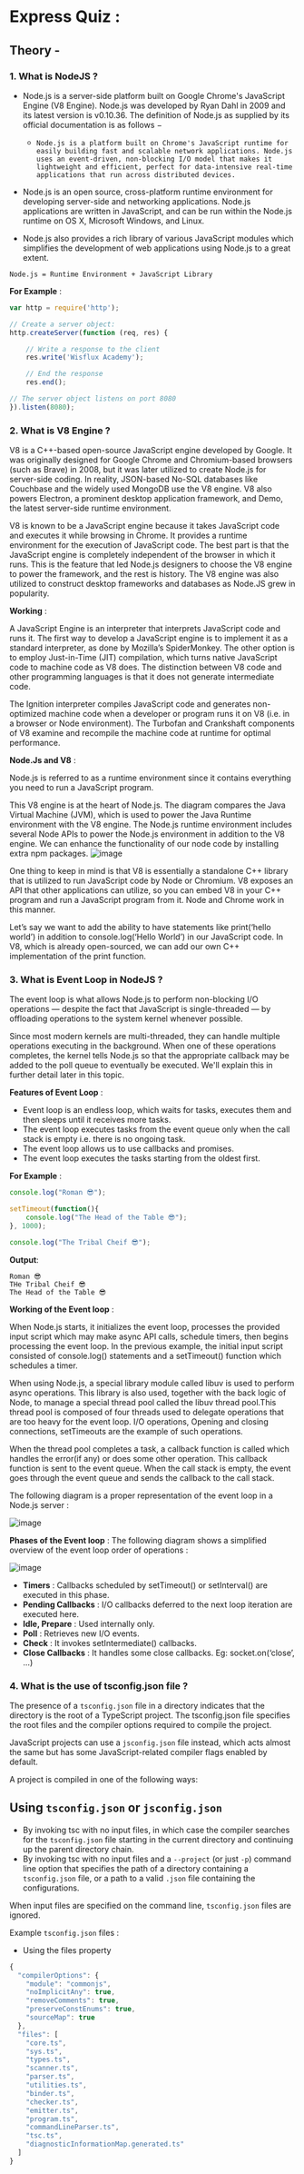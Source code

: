 # Express Quiz :

## Theory -
 
### 1. What is NodeJS ?

* Node.js is a server-side platform built on Google Chrome's JavaScript Engine (V8 Engine). Node.js was developed by Ryan Dahl in 2009 and its latest version is v0.10.36. The definition of Node.js as supplied by its official documentation is as follows −

  * `Node.js is a platform built on Chrome's JavaScript runtime for easily building fast and scalable network applications. Node.js uses an event-driven, non-blocking I/O model that makes it lightweight and efficient, perfect for data-intensive real-time applications that run across distributed devices.`

* Node.js is an open source, cross-platform runtime environment for developing server-side and networking applications. Node.js applications are written in JavaScript, and can be run within the Node.js runtime on OS X, Microsoft Windows, and Linux.

* Node.js also provides a rich library of various JavaScript modules which simplifies the development of web applications using Node.js to a great extent.
```
Node.js = Runtime Environment + JavaScript Library
```
**For Example** :
```js
var http = require('http');

// Create a server object:
http.createServer(function (req, res) {

	// Write a response to the client
	res.write('Wisflux Academy');

	// End the response
	res.end();

// The server object listens on port 8080
}).listen(8080);
```

### 2. What is V8 Engine ?

V8 is a C++-based open-source JavaScript engine developed by Google. It was originally designed for Google Chrome and Chromium-based browsers (such as Brave) in 2008, but it was later utilized to create Node.js for server-side coding. In reality, JSON-based No-SQL databases like Couchbase and the widely used MongoDB use the V8 engine. V8 also powers Electron, a prominent desktop application framework, and Demo, the latest server-side runtime environment.

V8 is known to be a JavaScript engine because it takes JavaScript code and executes it while browsing in Chrome. It provides a runtime environment for the execution of JavaScript code. The best part is that the JavaScript engine is completely independent of the browser in which it runs. This is the feature that led Node.js designers to choose the V8 engine to power the framework, and the rest is history. The V8 engine was also utilized to construct desktop frameworks and databases as Node.JS grew in popularity.

**Working** :

A JavaScript Engine is an interpreter that interprets JavaScript code and runs it. The first way to develop a JavaScript engine is to implement it as a standard interpreter, as done by Mozilla’s SpiderMonkey. The other option is to employ Just-in-Time (JIT) compilation, which turns native JavaScript code to machine code as V8 does. The distinction between V8 code and other programming languages is that it does not generate intermediate code.

The Ignition interpreter compiles JavaScript code and generates non-optimized machine code when a developer or program runs it on V8 (i.e. in a browser or Node environment). The Turbofan and Crankshaft components of V8 examine and recompile the machine code at runtime for optimal performance.

**Node.Js and V8** :

Node.js is referred to as a runtime environment since it contains everything you need to run a JavaScript program.

This V8 engine is at the heart of Node.js. The diagram compares the Java Virtual Machine (JVM), which is used to power the Java Runtime environment with the V8 engine. The Node.js runtime environment includes several Node APIs to power the Node.js environment in addition to the V8 engine. We can enhance the functionality of our node code by installing extra npm packages.
![image](https://media.geeksforgeeks.org/wp-content/uploads/20211022221757/V8EGFG.png)

One thing to keep in mind is that V8 is essentially a standalone C++ library that is utilized to run JavaScript code by Node or Chromium. V8 exposes an API that other applications can utilize, so you can embed V8 in your C++ program and run a JavaScript program from it. Node and Chrome work in this manner.

Let’s say we want to add the ability to have statements like print(‘hello world’) in addition to console.log(‘Hello World’) in our JavaScript code. In V8, which is already open-sourced, we can add our own C++ implementation of the print function.

### 3. What is Event Loop in NodeJS ?

The event loop is what allows Node.js to perform non-blocking I/O operations — despite the fact that JavaScript is single-threaded — by offloading operations to the system kernel whenever possible.

Since most modern kernels are multi-threaded, they can handle multiple operations executing in the background. When one of these operations completes, the kernel tells Node.js so that the appropriate callback may be added to the poll queue to eventually be executed. We'll explain this in further detail later in this topic.

**Features of Event Loop** :

* Event loop is an endless loop, which waits for tasks, executes them and then sleeps until it receives more tasks.
* The event loop executes tasks from the event queue only when the call stack is empty i.e. there is no ongoing task.
* The event loop allows us to use callbacks and promises.
* The event loop executes the tasks starting from the oldest first.

**For Example** :
```js
console.log("Roman 😎");

setTimeout(function(){
	console.log("The Head of the Table 😎");
}, 1000);

console.log("The Tribal Cheif 😎");
```

**Output**:
```
Roman 😎
THe Tribal Cheif 😎
The Head of the Table 😎
```

**Working of the Event loop** : 

When Node.js starts, it initializes the event loop, processes the provided input script which may make async API calls, schedule timers, then begins processing the event loop. In the previous example, the initial input script consisted of console.log() statements and a setTimeout() function which schedules a timer.

When using Node.js, a special library module called libuv is used to perform async operations. This library is also used, together with the back logic of Node, to manage a special thread pool called the libuv thread pool.This thread pool is composed of four threads used to delegate operations that are too heavy for the event loop. I/O operations, Opening and closing connections, setTimeouts are the example of such operations.

When the thread pool completes a task, a callback function is called which handles the error(if any) or does some other operation. This callback function is sent to the event queue. When the call stack is empty, the event goes through the event queue and sends the callback to the call stack.

The following diagram is a proper representation of the event loop in a Node.js server :

![image](https://media.geeksforgeeks.org/wp-content/uploads/20200224050909/nodejs2.png)

**Phases of the Event loop** : The following diagram shows a simplified overview of the event loop order of operations :

![image](https://media.geeksforgeeks.org/wp-content/uploads/20200224062607/phasesofloop-300x240.png)

- **Timers** : Callbacks scheduled by setTimeout() or setInterval() are executed in this phase.
- **Pending Callbacks** : I/O callbacks deferred to the next loop iteration are executed here.
- **Idle, Prepare** : Used internally only.
- **Poll** : Retrieves new I/O events.
- **Check** : It invokes setIntermediate() callbacks.
- **Close Callbacks** : It handles some close callbacks. Eg: socket.on(‘close’, …)

### 4. What is the use of tsconfig.json file ?

The presence of a `tsconfig.json` file in a directory indicates that the directory is the root of a TypeScript project. The tsconfig.json file specifies the root files and the compiler options required to compile the project.

JavaScript projects can use a `jsconfig.json` file instead, which acts almost the same but has some JavaScript-related compiler flags enabled by default.

A project is compiled in one of the following ways:
## Using `tsconfig.json` or `jsconfig.json`
* By invoking tsc with no input files, in which case the compiler searches for the `tsconfig.json` file starting in the current directory and continuing up the parent directory chain.
* By invoking tsc with no input files and a `--project` (or just `-p`) command line option that specifies the path of a directory containing a `tsconfig.json` file, or a path to a valid `.json` file containing the configurations.

When input files are specified on the command line, `tsconfig.json` files are ignored.

Example `tsconfig.json` files :
* Using the files property
```ts
{
  "compilerOptions": {
    "module": "commonjs",
    "noImplicitAny": true,
    "removeComments": true,
    "preserveConstEnums": true,
    "sourceMap": true
  },
  "files": [
    "core.ts",
    "sys.ts",
    "types.ts",
    "scanner.ts",
    "parser.ts",
    "utilities.ts",
    "binder.ts",
    "checker.ts",
    "emitter.ts",
    "program.ts",
    "commandLineParser.ts",
    "tsc.ts",
    "diagnosticInformationMap.generated.ts"
  ]
}
```

